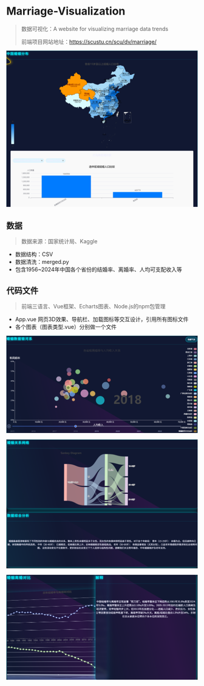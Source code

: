 # Marriage-Visualization

> 数据可视化：A website for visualizing marriage data trends
>
> 前端项目网站地址：https://scustu.cn/scu/dv/marriage/

![](https://github.com/The-niceU/marriage-visualization/blob/main/%E4%B8%AD%E5%9B%BD%E5%9C%B0%E5%9B%BE.png)

## 数据

> 数据来源：国家统计局、Kaggle

- 数据结构：CSV
- 数据清洗：merged.py
- 包含1956~2024年中国各个省份的结婚率、离婚率、人均可支配收入等

## 代码文件

> 前端三语言、Vue框架、Echarts图表、Node.js的npm包管理

- App.vue 网页3D效果、导航栏、加载图标等交互设计，引用所有图标文件
- 各个图表（图表类型.vue）分别做一个文件

![](https://github.com/The-niceU/marriage-visualization/blob/main/%E6%95%A3%E7%82%B9%E5%9B%BE.png)

![](https://github.com/The-niceU/marriage-visualization/blob/main/%E6%A1%91%E5%9F%BA%E5%9B%BE.png)

![](https://github.com/The-niceU/marriage-visualization/blob/main/%E5%8F%8C%E6%8A%98%E7%BA%BF.png)
